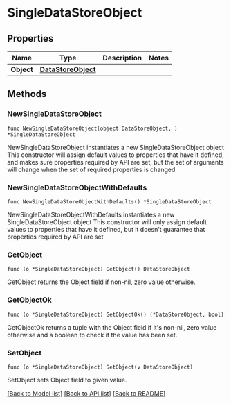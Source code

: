 # SingleDataStoreObject

## Properties

Name | Type | Description | Notes
------------ | ------------- | ------------- | -------------
**Object** | [**DataStoreObject**](DataStoreObject.md) |  | 

## Methods

### NewSingleDataStoreObject

`func NewSingleDataStoreObject(object DataStoreObject, ) *SingleDataStoreObject`

NewSingleDataStoreObject instantiates a new SingleDataStoreObject object
This constructor will assign default values to properties that have it defined,
and makes sure properties required by API are set, but the set of arguments
will change when the set of required properties is changed

### NewSingleDataStoreObjectWithDefaults

`func NewSingleDataStoreObjectWithDefaults() *SingleDataStoreObject`

NewSingleDataStoreObjectWithDefaults instantiates a new SingleDataStoreObject object
This constructor will only assign default values to properties that have it defined,
but it doesn't guarantee that properties required by API are set

### GetObject

`func (o *SingleDataStoreObject) GetObject() DataStoreObject`

GetObject returns the Object field if non-nil, zero value otherwise.

### GetObjectOk

`func (o *SingleDataStoreObject) GetObjectOk() (*DataStoreObject, bool)`

GetObjectOk returns a tuple with the Object field if it's non-nil, zero value otherwise
and a boolean to check if the value has been set.

### SetObject

`func (o *SingleDataStoreObject) SetObject(v DataStoreObject)`

SetObject sets Object field to given value.



[[Back to Model list]](../README.md#documentation-for-models) [[Back to API list]](../README.md#documentation-for-api-endpoints) [[Back to README]](../README.md)


